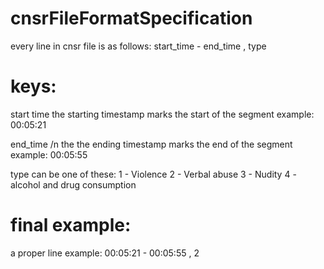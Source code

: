 # cnsrFileFormatSpecification
every line in cnsr file is as follows:
start_time - end_time , type

# keys:
start time 
the starting timestamp
marks the start of the segment
example: 00:05:21

end_time /n
the  the ending timestamp
marks the end of the segment
example: 00:05:55

type
can be one of these:
1 - Violence
2 - Verbal abuse
3 - Nudity
4 - alcohol and drug consumption

# final example:
a proper line example: 
00:05:21 - 00:05:55 , 2
